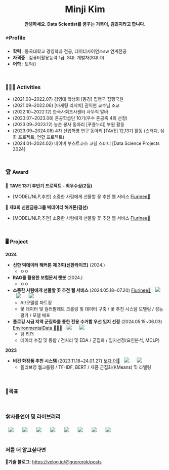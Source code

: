 <h1 align="center"> Minji Kim </h1>
<div align="center"> <b>안녕하세요. Data Scientist를 꿈꾸는 거북이, 김민지라고 합니다. </b> </div>


### ⭐Profile
  - **학력** : 동국대학교 경영학과 전공, 데이터사이언스sw 연계전공 </br>
  - **자격증** : 컴퓨터활용능력 1급, SQL 개발자(SQLD) </br>
  - **어학** : 토익()
</br>

### 💁🏻‍♀️ Activities
- (2021.03~2022.07) 경영대 학생회 [동경] 집행국 집행국원 </br>
- (2021.09~2022.06) [마케팅 리서치] 권익현 교수님 조교 </br>
- (2022.10~2022.12) 한국사회조사센터 사무직 알바 </br>
- (2023.07~2023.08) 혼공학습단 10기(우수 혼공족 4회 선정) </br>
- (2023.09~2023.12) 농촌 봉사 동아리 [푸름누리] 부원 활동 </br>
- (2023.09~2024.08) 4차 산업혁명 연구 동아리 [TAVE] 12,13기 활동 (스터디, 심화 프로젝트, 연합 프로젝트) </br>
- (2024.01~2024.02) 네이버 부스트코스 코칭 스터디 [Data Science Projects 2024] </br>
</br>

### 🏆 Award
🏅 **TAVE 13기 후반기 프로젝트 - 최우수상(2등)**
- [MODEL/NLP,추천] 소중한 사람에게 선물할 꽃 추천 웹 서비스 [Fiurinee🌸](https://github.com/Fiurinee-Tave)  </br>

🏅 **제3회 신한금융그룹 빅데이터 해커톤(결선)**
- [MODEL/NLP,추천] 소중한 사람에게 선물할 꽃 추천 웹 서비스 [Fiurinee🌸](https://github.com/Fiurinee-Tave)  </br>
</br>

### 🖥️ Project
**2024** </br>
+ **신한 빅데이터 해커톤 제 3회(신한라이프)** (2024.) </br>
  + ㅇㅇ </br>
+ **RAG를 활용한 보험문서 챗봇** (2024.) </br>
  + ㅇㅇ </br>
+ **소중한 사람에게 선물할 꽃 추천 웹 서비스** (2024.05.18~07.20) [Fiurinee🌸](https://github.com/Fiurinee-Tave) <img src="https://img.shields.io/badge/python-3670A0?style=flat-square&logo=python&logoColor=ffdd54" style="height : auto; margin-left : 10px; margin-right : 10px;"/> <img src="https://img.shields.io/badge/PyTorch-%23EE4C2C.svg?style=flat-square&logo=PyTorch&logoColor=white" style="height : auto; margin-left : 10px; margin-right : 10px;"/> <img src="https://img.shields.io/badge/Amazon_AWS-232F3E?style=flat-square&logo=amazon-aws&logoColor=white" style="height : auto; margin-left : 10px; margin-right : 10px;"/> </br>
  + AI/모델링 파트장 </br>
  + 꽃 데이터 및 컬러팔레트 크롤링 및 데이터 구축 / 꽃 추천 시스템 모델링 / 성능 평가 / 모델 배포 </br>
+ **플로깅 시급 지역 군집화를 통한 전용 수거함 우선 입지 선정** (2024.05.15~06.03) [EnvironmentalData
🏃🏻‍♀️](https://github.com/kmj-ggororok/EnvironmentalData) <img src="https://img.shields.io/badge/python-3670A0?style=flat-square&logo=python&logoColor=ffdd54" style="height : auto; margin-left : 10px; margin-right : 10px;"/> <img src="https://img.shields.io/badge/scikit--learn-%23F7931E.svg?style=flat-square&logo=scikit-learn&logoColor=white" style="height : auto; margin-left : 10px; margin-right : 10px;"/>  </br>
  + 팀 리더 </br>
  + 데이터 수집 및 통합 / 전처리 및 EDA / 군집화 / 입지선정(요인분석, MCLP) </br>

**2023** </br>
+ **비건 화장품 추천 시스템** (2023.11.18~24.01.27) [보다 더💄](https://github.com/kmj-ggororok/TAVE12_Project)  <img src="https://img.shields.io/badge/python-3670A0?style=flat-square&logo=python&logoColor=ffdd54" style="height : auto; margin-left : 10px; margin-right : 10px;"/> <img src="https://img.shields.io/badge/scikit--learn-%23F7931E.svg?style=flat-square&logo=scikit-learn&logoColor=white" style="height : auto; margin-left : 10px; margin-right : 10px;"/> </br>
  + 올리브영 웹크롤링 / TF-IDF, BERT / 제품 군집화(KMeans) 및 라벨링 </br>
</br>

### 🤗목표

</br>

### 🛠사용언어 및 라이브러리
<div>
<img src="https://img.shields.io/badge/python-3670A0?style=flat-square&logo=python&logoColor=ffdd54" style="height : auto; margin-left : 10px; margin-right : 10px;"/></a>&nbsp;
<img src="https://img.shields.io/badge/-selenium-%43B02A?style=flat-square&logo=selenium&logoColor=white" style="height : auto; margin-left : 10px; margin-right : 10px;"/></a>&nbsp;
<img src="https://img.shields.io/badge/scikit--learn-%23F7931E.svg?style=flat-square&logo=scikit-learn&logoColor=white" style="height : auto; margin-left : 10px; margin-right : 10px;"/></a>&nbsp;
<img src="https://img.shields.io/badge/PyTorch-%23EE4C2C.svg?style=flat-square&logo=PyTorch&logoColor=white" style="height : auto; margin-left : 10px; margin-right : 10px;"/></a>&nbsp;
<img src="https://img.shields.io/badge/FastAPI-005571?style=flat-square&logo=fastapi" style="height : auto; margin-left : 10px; margin-right : 10px;"/></a>&nbsp;
<img src="https://img.shields.io/badge/Ubuntu-E95420?style=flat-square&logo=ubuntu&logoColor=white" style="height : auto; margin-left : 10px; margin-right : 10px;"/></a>&nbsp;
<img src="https://img.shields.io/badge/nginx-%23009639.svg?style=flat-square&logo=nginx&logoColor=white" style="height : auto; margin-left : 10px; margin-right : 10px;"/></a>&nbsp;
<img src="https://img.shields.io/badge/Amazon_AWS-232F3E?style=flat-square&logo=amazon-aws&logoColor=white" style="height : auto; margin-left : 10px; margin-right : 10px;"/></a>&nbsp;
</div>
</br>

### 저를 더 알고싶다면
**🍏기술 블로그**: https://velog.io/@ggororok/posts

